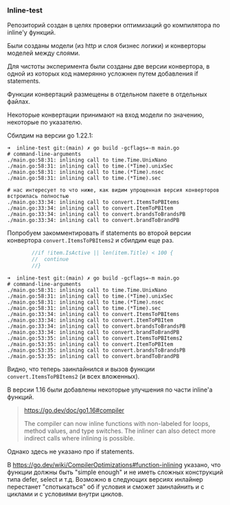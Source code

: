 ### Inline-test

Репозиторий создан в целях проверки оптимизаций go компилятора по inline'у функций.

Были созданы модели (из http и слоя бизнес логики) и конверторы моделей между слоями.

Для чистоты эксперимента были созданы две версии конвертора, в одной из которых код намерянно усложнен путем добавления if statements.

Функции конвертаций размещены в отдельном пакете в отдельных файлах.

Некоторые конвертации принимают на вход модели по значению, некоторые по указателю.

Сбилдим на версии go 1.22.1:
```
➜  inline-test git:(main) ✗ go build -gcflags=-m main.go
# command-line-arguments
./main.go:58:31: inlining call to time.Time.UnixNano
./main.go:58:31: inlining call to time.(*Time).unixSec
./main.go:58:31: inlining call to time.(*Time).nsec
./main.go:58:31: inlining call to time.(*Time).sec

# нас интересует то что ниже, как видим упрощенная версия конверторов встроилась полностью
./main.go:33:34: inlining call to convert.ItemsToPBItems
./main.go:33:34: inlining call to convert.ItemToPBItem
./main.go:33:34: inlining call to convert.brandsToBrandsPB
./main.go:33:34: inlining call to convert.brandToBrandPB
```

Попробуем закомментировать if statements во второй версии конвертора `convert.ItemsToPBItems2` и сбилдим еще раз.
```go
		//if !item.IsActive || len(item.Title) < 100 {
		//	continue
		//}
```

```
➜  inline-test git:(main) ✗ go build -gcflags=-m main.go
# command-line-arguments
./main.go:58:31: inlining call to time.Time.UnixNano
./main.go:58:31: inlining call to time.(*Time).unixSec
./main.go:58:31: inlining call to time.(*Time).nsec
./main.go:58:31: inlining call to time.(*Time).sec
./main.go:33:34: inlining call to convert.ItemsToPBItems
./main.go:33:34: inlining call to convert.ItemToPBItem
./main.go:33:34: inlining call to convert.brandsToBrandsPB
./main.go:33:34: inlining call to convert.brandToBrandPB
./main.go:53:35: inlining call to convert.ItemsToPBItems2
./main.go:53:35: inlining call to convert.ItemToPBItem
./main.go:53:35: inlining call to convert.brandsToBrandsPB
./main.go:53:35: inlining call to convert.brandToBrandPB

```
Видно, что теперь заинлайнился и вызов функции `convert.ItemsToPBItems2` (и всех вложенных).

В версии 1.16 были добавлены некоторые улучшения по части inline'а функций.

> https://go.dev/doc/go1.16#compiler
> 
> The compiler can now inline functions with non-labeled for loops, method values, and type switches. The inliner can also detect more indirect calls where inlining is possible.

Однако здесь не указано про if statements.

В https://go.dev/wiki/CompilerOptimizations#function-inlining указано, что функции должны быть "simple enough" и не иметь сложных конструкций типа defer, select и т.д.
Возможно в следующих версиях инлайнер перестанет "спотыкаться" об if условия и сможет заинлайнить и с циклами и с условиями внутри циклов.
